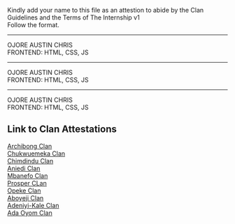 Kindly add your name to this file as an attestion to abide by the Clan Guidelines and the Terms of The Internship v1
<br/> Follow the format.<br/> 

___
OJORE AUSTIN CHRIS <br/>
FRONTEND: HTML, CSS, JS
___
OJORE AUSTIN CHRIS <br/>
FRONTEND: HTML, CSS, JS
___
OJORE AUSTIN CHRIS <br/>
FRONTEND: HTML, CSS, JS

## Link to Clan Attestations
[Archibong Clan](Archibong-Clan.md) <br/>
[Chukwuemeka Clan](Chukwuemeka-Clan.md) <br/>
[Chimdindu Clan](Chimdindu-Clan.md) <br/>
[Aniedi Clan](Aniedi-Clan.md) <br/>
[Mbanefo Clan](Mbanefo-Clan.md) <br/>
[Prosper CLan](Prosper-Clan.md)<br/>
[Opeke Clan](Opeke-Clan.md) <br/>
[Aboyeji Clan](Aboyeji-Clan.md)<br/>
[Adeniyi-Kale Clan](Adeniyi-Kale-Clan.md) <br/>
[Ada Oyom Clan](Chukwuemeka-Clan.md) <br/>
